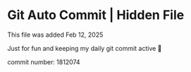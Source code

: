 # Git Auto Commit | Hidden File

This file was added Feb 12, 2025

Just for fun and keeping my daily git commit active 🤪

commit number: 1812074
